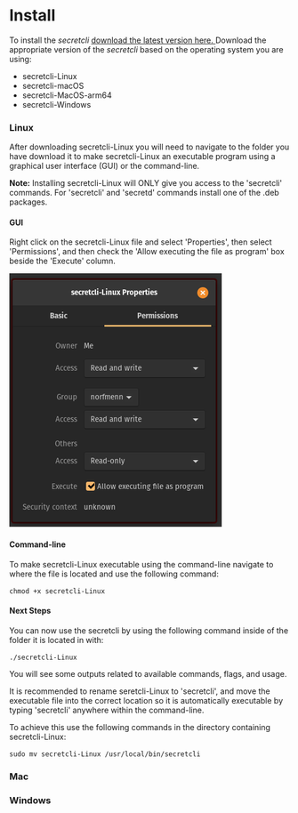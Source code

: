 # Install

To install the _secretcli_ [download the latest version here. ](https://github.com/scrtlabs/SecretNetwork/releases)Download the appropriate version of the _secretcli_ based on the operating system you are using:

* secretcli-Linux
* secretcli-macOS
* secretcli-MacOS-arm64&#x20;
* secretcli-Windows&#x20;

### Linux

After downloading secretcli-Linux you will need to navigate to the folder you have download it to make secretcli-Linux an executable program using a graphical user interface (GUI) or the command-line.

**Note:** Installing secretcli-Linux will ONLY give you access to the 'secretcli' commands. For 'secretcli' and 'secretd' commands install one of the .deb packages.&#x20;

#### GUI

Right click on the secretcli-Linux file and select 'Properties', then select 'Permissions', and then check the 'Allow executing the file as program' box beside the 'Execute' column.&#x20;

![Make secretcli-Linux executable.](../../.gitbook/assets/secretcliguiinstall.png)

#### Command-line

To make secretcli-Linux executable using the command-line navigate to where the file is located and use the following command:

```
chmod +x secretcli-Linux
```

#### Next Steps

You can now use the secretcli by using the following command inside of the folder it is located in with:&#x20;

```
./secretcli-Linux
```

You will see some outputs related to available commands, flags, and usage.&#x20;

It is recommended to rename seretcli-Linux to 'secretcli', and move the executable file into the correct location so it is automatically executable by typing 'secretcli' anywhere within the command-line.&#x20;

To achieve this use the following commands in the directory containing secretcli-Linux:&#x20;

```
sudo mv secretcli-Linux /usr/local/bin/secretcli
```

### Mac

### Windows
